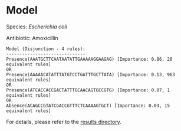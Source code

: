 
# Model

Species: *Escherichia coli*

Antibiotic: Amoxicillin

```
Model (Disjunction - 4 rules):
------------------------------
Presence(AAATGCTTCAATAATATTGAAAAAGGAAGAG) [Importance: 0.86, 20 equivalent rules]
OR
Presence(AAAAACATATTTATGTCCTGATTTGCTTATA) [Importance: 0.13, 963 equivalent rules]
OR
Presence(ATCACCACCGACTATTTGCAACAGTGCCGTG) [Importance: 0.07, 1 equivalent rules]
OR
Absence(ACAGCCGTATCGACCGTTTCTCAAAAGTGCT) [Importance: 0.03, 15 equivalent rules]

```

For details, please refer to the [results directory](../../../../../results/scm_b/escherichia%20coli/amoxicillin/repeat_5/).

